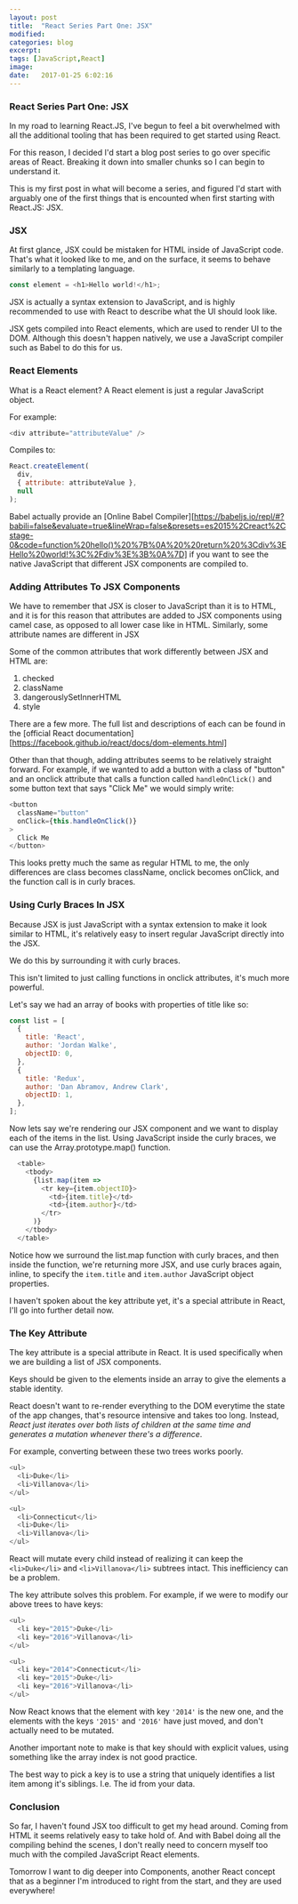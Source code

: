 ```yaml
---
layout: post
title:  "React Series Part One: JSX"
modified:
categories: blog
excerpt:
tags: [JavaScript,React]
image:
date:   2017-01-25 6:02:16
---
```

### React Series Part One: JSX

In my road to learning React.JS, I've begun to feel a bit overwhelmed with all the additional tooling that has been required to get started using React.

For this reason, I decided I'd start a blog post series to go over specific areas of React. Breaking it down into smaller chunks so I can begin to understand it.

This is my first post in what will become a series, and figured I'd start with arguably one of the first things that is encounted when first starting with React.JS: JSX.

### JSX

At first glance, JSX could be mistaken for HTML inside of JavaScript code. That's what it looked like to me, and on the surface, it seems to behave similarly to a templating language.

```javascript
const element = <h1>Hello world!</h1>;
```

JSX is actually a syntax extension to JavaScript, and is highly recommended to use with React to describe what the UI should look like.

JSX gets compiled into React elements, which are used to render UI to the DOM. Although this doesn't happen natively, we use a JavaScript compiler such as Babel to do this for us.

### React Elements

What is a React element? A React element is just a regular JavaScript object.

For example:

```javascript
<div attribute="attributeValue" />
```

Compiles to:

```javascript
React.createElement(
  div,
  { attribute: attributeValue },
  null
);
```

Babel actually provide an [Online Babel Compiler][https://babeljs.io/repl/#?babili=false&evaluate=true&lineWrap=false&presets=es2015%2Creact%2Cstage-0&code=function%20hello()%20%7B%0A%20%20return%20%3Cdiv%3EHello%20world!%3C%2Fdiv%3E%3B%0A%7D] if you want to see the native JavaScript that different JSX components are compiled to.

### Adding Attributes To JSX Components

We have to remember that JSX is closer to JavaScript than it is to HTML, and it is for this reason that attributes are added to JSX components using camel case, as opposed to all lower case like in HTML. Similarly, some attribute names are different in JSX

Some of the common attributes that work differently between JSX and HTML are:
1. checked
2. className
3. dangerouslySetInnerHTML
4. style

There are a few more. The full list and descriptions of each can be found in the [official React documentation][https://facebook.github.io/react/docs/dom-elements.html]

Other than that though, adding attributes seems to be relatively straight forward. For example, if we wanted to add a button with a class of "button" and an onclick attribute that calls a function called `handleOnClick()` and some button text that says "Click Me" we would simply write:

```javascript
<button 
  className="button" 
  onClick={this.handleOnClick()}
>
  Click Me
</button>
```

This looks pretty much the same as regular HTML to me, the only differences are class becomes className, onclick becomes onClick, and the function call is in curly braces.

### Using Curly Braces In JSX

Because JSX is just JavaScript with a syntax extension to make it look similar to HTML, it's relatively easy to insert regular JavaScript directly into the JSX.

We do this by surrounding it with curly braces.

This isn't limited to just calling functions in onclick attributes, it's much more powerful.

Let's say we had an array of books with properties of title like so:

```javascript
const list = [
  {
    title: 'React',
    author: 'Jordan Walke',
    objectID: 0,
  },
  {
    title: 'Redux',
    author: 'Dan Abramov, Andrew Clark',
    objectID: 1,
  },
];
```

Now lets say we're rendering our JSX component and we want to display each of the items in the list. Using JavaScript inside the curly braces, we can use the Array.prototype.map() function.

```javascript
  <table>
    <tbody>
      {list.map(item =>
        <tr key={item.objectID}>
          <td>{item.title}</td>
          <td>{item.author}</td>
        </tr>
      )}
    </tbody>
  </table>
```

Notice how we surround the list.map function with curly braces, and then inside the function, we're returning more JSX, and use curly braces again, inline, to specify the `item.title` and `item.author` JavaScript object properties.

I haven't spoken about the key attribute yet, it's a special attribute in React, I'll go into further detail now.

### The Key Attribute

The key attribute is a special attribute in React. It is used specifically when we are building a list of JSX components.

Keys should be given to the elements inside an array to give the elements a stable identity.

React doesn't want to re-render everything to the DOM everytime the state of the app changes, that's resource intensive and takes too long. Instead, *React just iterates over both lists of children at the same time and generates a mutation whenever there's a difference*.

For example, converting between these two trees works poorly.

```javascript
<ul>
  <li>Duke</li>
  <li>Villanova</li>
</ul>

<ul>
  <li>Connecticut</li>
  <li>Duke</li>
  <li>Villanova</li>
</ul>
```

React will mutate every child instead of realizing it can keep the `<li>Duke</li>` and `<li>Villanova</li>` subtrees intact. This inefficiency can be a problem.


The key attribute solves this problem. For example, if we were to modify our above trees to have keys:

```javascript
<ul>
  <li key="2015">Duke</li>
  <li key="2016">Villanova</li>
</ul>

<ul>
  <li key="2014">Connecticut</li>
  <li key="2015">Duke</li>
  <li key="2016">Villanova</li>
</ul>
```

Now React knows that the element with key `'2014'` is the new one, and the elements with the keys `'2015'` and `'2016'` have just moved, and don't actually need to be mutated.

Another important note to make is that key should with explicit values, using something like the array index is not good practice.

The best way to pick a key is to use a string that uniquely identifies a list item among it's siblings. I.e. The id from your data.

### Conclusion

So far, I haven't found JSX too difficult to get my head around. Coming from HTML it seems relatively easy to take hold of. And with Babel doing all the compiling behind the scenes, I don't really need to concern myself too much with the compiled JavaScript React elements.

Tomorrow I want to dig deeper into Components, another React concept that as a beginner I'm introduced to right from the start, and they are used everywhere!
